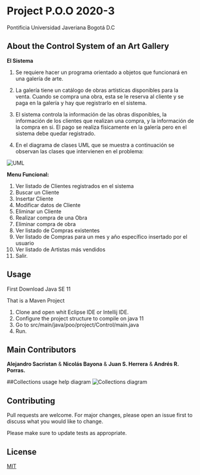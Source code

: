 # Project P.O.O 2020-3

Pontificia Universidad Javeriana Bogotá D.C 

## About the Control System of an Art Gallery
**El Sistema**

1. Se requiere hacer un programa orientado a objetos que funcionará en una galería de arte.

2. La galería tiene un catálogo de obras artísticas disponibles para la venta. Cuando se compra una obra, esta se le reserva
al cliente y se paga en la galería y hay que registrarlo en el sistema.

3. El sistema controla la información de las obras disponibles, la información de los clientes que realizan una compra, y
la información de la compra en si. El pago se realiza físicamente en la galería pero en el sistema debe quedar
registrado.

4. En el diagrama de clases UML que se muestra a continuación se observan las clases que intervienen en el problema:

 ![UML](https://i.ibb.co/4NFhFCJ/image.png)

**Menu Funcional:**

1. Ver listado de Clientes registrados en el sistema
2. Buscar un Cliente
3. Insertar Cliente
4. Modificar datos de Cliente
5. Eliminar un Cliente
6. Realizar compra de una Obra
7. Eliminar compra de obra
8. Ver listado de Compras existentes
9. Ver listado de Compras para un mes y año específico insertado por el usuario
10. Ver listado de Artistas más vendidos
11. Salir.

## Usage
First Download Java SE 11 

That is a Maven Project
1. Clone and open whit Eclipse IDE or Intellij IDE.
2. Configure the project structure to compile on java 11
3. Go to src/main/java/poo/project/Control/main.java
4. Run.

## Main Contributors
**Alejandro Sacristan** &  **Nicolás Bayona**  & **Juan S. Herrera** &  **Andrés R. Porras.**

##Collections usage help diagram
![Collections diagram](https://images-wixmp-ed30a86b8c4ca887773594c2.wixmp.com/f/124a207f-4709-47e9-aa32-511436742e64/de4s4vn-9a387b9c-9d93-406b-8755-14abf89a0881.png/v1/fill/w_1280,h_1502,q_80,strp/1_by_beautypie526_de4s4vn-fullview.jpg?token=eyJ0eXAiOiJKV1QiLCJhbGciOiJIUzI1NiJ9.eyJzdWIiOiJ1cm46YXBwOiIsImlzcyI6InVybjphcHA6Iiwib2JqIjpbW3siaGVpZ2h0IjoiPD0xNTAyIiwicGF0aCI6IlwvZlwvMTI0YTIwN2YtNDcwOS00N2U5LWFhMzItNTExNDM2NzQyZTY0XC9kZTRzNHZuLTlhMzg3YjljLTlkOTMtNDA2Yi04NzU1LTE0YWJmODlhMDg4MS5wbmciLCJ3aWR0aCI6Ijw9MTI4MCJ9XV0sImF1ZCI6WyJ1cm46c2VydmljZTppbWFnZS5vcGVyYXRpb25zIl19.-AhUCOQufH95uFO15qNxydlY2s-gtxjvFLj-22DljUs)
## Contributing
Pull requests are welcome. For major changes, please open an issue first to discuss what you would like to change.

Please make sure to update tests as appropriate.

## License
[MIT](https://choosealicense.com/licenses/mit/)
